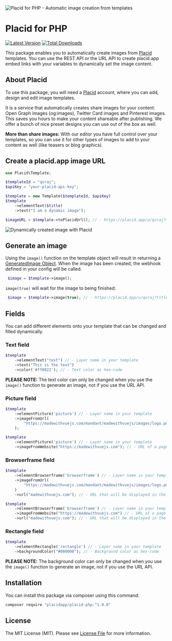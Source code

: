 ![Placid for PHP - Automatic image creation from templates](https://placid.app/images/github-header-php.jpg)

# Placid for PHP
[![Latest Version](https://img.shields.io/github/release/placidapp/placid-php.svg?style=flat-square)](https://github.com/placidapp/placid-php/releases)
[![Total Downloads](https://img.shields.io/packagist/dt/placidapp/placid-php.svg?style=flat-square)](https://packagist.org/packages/placidapp/placid-php)

This package enables you to automatically create images from [Placid](https://placid.app) templates. You can use the REST API or the URL API to create placid.app embed links with your variables to dynamically set the image content.

## About Placid
To use this package, you will need a [Placid](https://placid.app) account, where you can add, design and edit image templates.

It is a service that automatically creates share images for your content: Open Graph images (og:images), Twitter Card images and Pinterest images. This saves you hours to make your content shareable after publishing. We offer a bunch of nice preset designs you can use out of the box as well.

**More than share images:** With our editor you have full control over your templates, so you can use it for other types of images to add to your content as well (like teasers or blog graphics).

## Create a placid.app image URL
```php
use Placid\Template;

$templateId = "qsraj";
$apiKey = "your-placid-api-key";

$template = new Template($templateId, $apiKey)
$template
    ->elementText($title)
    ->text("I am a dynamic image");

$imageURL = $template->toPlacidUrl(); // - https://placid.app/u/qsraj?title=I%20am%20a%20dynamic%20Image%21

```
![Dynamically created image with Placid](https://placid.app/images/github-doku-animation_opt.gif)

## Generate an image

Using the `image()` function on the template object will result in returning a [GeneratedImage Object](https://github.com/placidapp/placid-php/blob/master/src/GeneratedImage.php). When the image has been created, the webhook defined in your config will be called.

```php
 $image = $template->image();
```

`image(true)` will wait for the image to being finished: 
```php
 $image = $template->image(true); // - https://placid.app/u/qsraj?title=I%20am%20a%20dynamic%20Image%21
```

## Fields
You can add different elements onto your template that can be changed and filled dynamically.

### Text field
```php
$template
    ->elementText("text") // - Layer name in your template
    ->text("This is the text")
    ->color('#ff0022'); // - Text color as hex-code
```

**PLEASE NOTE:** The text color can only be changed when you use the `image()` function to generate an image, not if you use the URL API.

### Picture field
```php
$template
    ->elementPicture('picture') // - Layer name in your template
    ->imageFromUrl(
        "https://madewithvuejs.com/mandant/madewithvuejs/images/logo.png" // - image source
    );

$template
    ->elementPicture('picture') // - Layer name in your template
    ->imageFromWebsite("https://madewithvuejs.com"); // - URL of a page to screenshot
```

### Browserframe field
```php
$template
    ->elementBrowserframe('browserframe') // - Layer name in your template
    ->imageFromUrl(
        "https://madewithvuejs.com/mandant/madewithvuejs/images/logo.png" // - image source 
    )
    ->url("madewithvuejs.com"); // - URL that will be displayed in the browserframe's address bar

$template
    ->elementBrowserframe('browserframe') // - Layer name in your template
    ->imageFromWebsite("https://madewithvuejs.com") // - URL of a page to screenshot
    ->url("madewithvuejs.com"); // - URL that will be displayed in the browserframe's address bar
```

### Rectangle field
```php
$template
    ->elementRectangle('rectangle') // - Layer name in your template
    ->backgroundColor("#000000"); // - Background color as hex-code
```

**PLEASE NOTE:** The background color can only be changed when you use the `image()` function to generate an image, not if you use the URL API.

## Installation

You can install this package via composer using this command:

```bash
composer require "placidapp/placid-php:^1.0.0"
```

## License

The MIT License (MIT). Please see [License File](LICENSE.md) for more information.
